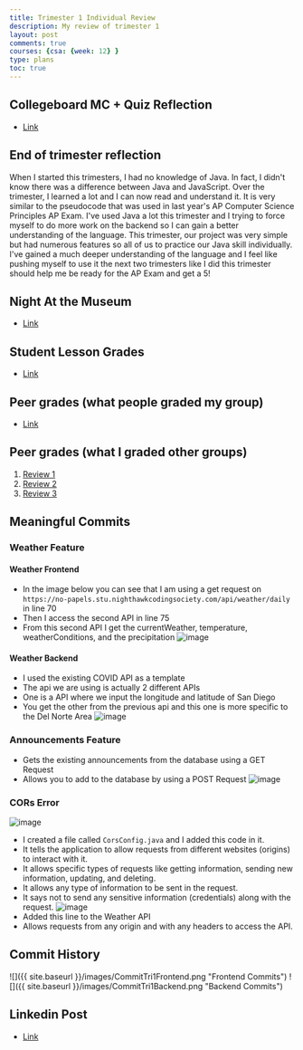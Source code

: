 ```yaml
---
title: Trimester 1 Individual Review
description: My review of trimester 1
layout: post
comments: true
courses: {csa: {week: 12} }
type: plans
toc: true
---
```


## Collegeboard MC + Quiz Reflection
- [Link](https://soham360.github.io/APCSA//2023/11/05/MCQ2014-Reflection.html)
 
## End of trimester reflection
When I started this trimesters, I had no knowledge of Java. In fact, I didn't know there was a difference between Java and JavaScript. Over the trimester, I learned a lot and I can now read and understand it. It is very similar to the pseudocode that was used in last year's AP Computer Science Principles AP Exam. I've used Java a lot this trimester and I trying to force myself to do more work on the backend so I can gain a better understanding of the language. This trimester, our project was very simple but had numerous features so all of us to practice our Java skill individually. I've gained a much deeper understanding of the language and I feel like pushing myself to use it the next two trimesters like I did this trimester should help me be ready for the AP Exam and get a 5!

## Night At the Museum
- [Link](https://soham360.github.io/APCSA//2023/11/02/Night-At-The-Museum-Tri-1.html)

## Student Lesson Grades
- [Link](https://github.com/Soham360/APCSA/issues/5)

## Peer grades (what people graded my group)
- [Link](https://github.com/Soham360/sturdy-fiesta/issues/12#issuecomment-1792951045)

## Peer grades (what I graded other groups)
1. [Review 1](https://github.com/tuckergol/PassionProject7/issues/3#issuecomment-1792007044)
2. [Review 2](https://github.com/Cosmic-Carnage/Issues/issues/33#issuecomment-1792006424)
3. [Review 3](https://github.com/BobTheFarmer/VACTQ-Typing-Game/issues/10#issuecomment-1792006402)

## Meaningful Commits
### Weather Feature
#### Weather Frontend
- In the image below you can see that I am using a get request on `https://no-papels.stu.nighthawkcodingsociety.com/api/weather/daily` in line 70
- Then I access the second API in line 75
- From this second API I get the currentWeather, temperature, weatherConditions, and the precipitation
![image](https://github.com/Soham360/sturdy-fiesta/assets/111466950/c788fc48-6291-4543-8c37-807a8204b8ac)

#### Weather Backend
- I used the existing COVID API as a template
- The api we are using is actually 2 different APIs
- One is a API where we input the longitude and latitude of San Diego
- You get the other from the previous api and this one is more specific to the Del Norte Area
![image](https://github.com/Soham360/APCSA/assets/111466950/be633df7-33f9-4088-b829-fec00330de96)


### Announcements Feature
- Gets the existing announcements from the database using a GET Request
- Allows you to add to the database by using a POST Request
![image](https://github.com/Soham360/sturdy-fiesta/assets/111466950/5c911081-d72e-42a7-ab93-3abf952d3dca)

### CORs Error
![image](https://github.com/Soham360/sturdy-fiesta/assets/111466950/423350a1-13c7-4c01-9273-e39b85f143fb)
- I created a file called `CorsConfig.java` and I added this code in it. 
- It tells the application to allow requests from different websites (origins) to interact with it.
- It allows specific types of requests like getting information, sending new information, updating, and deleting.
- It allows any type of information to be sent in the request.
- It says not to send any sensitive information (credentials) along with the request.
![image](https://github.com/Soham360/sturdy-fiesta/assets/111466950/1aee2f39-5792-425e-8cd4-bc2bfad0f470)
- Added this line to the Weather API
- Allows requests from any origin and with any headers to access the API.

## Commit History

![]({{ site.baseurl }}/images/CommitTri1Frontend.png "Frontend Commits")
![]({{ site.baseurl }}/images/CommitTri1Backend.png "Backend Commits")

## Linkedin Post
- [Link](https://www.linkedin.com/feed/update/urn:li:activity:7127567401176485888/)